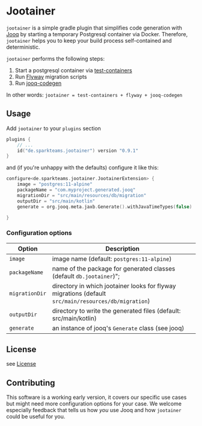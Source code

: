 # Jootainer 
`jootainer` is a simple gradle plugin that simplifies code generation with [Jooq](https://www.jooq.org/) by starting a temporary Postgresql container via Docker.
Therefore, `jootainer` helps you to keep your build process self-contained and deterministic.

`jootainer` performs the following steps:
1. Start a postgresql container via [test-containers](https://www.testcontainers.org/)
2. Run [Flyway](https://flywaydb.org/) migration scripts
3. Run [jooq-codegen](https://www.jooq.org/doc/latest/manual/code-generation/codegen-configuration/)

In other words: `jootainer = test-containers + flyway + jooq-codegen`

## Usage
Add `jootainer` to your `plugins` section
```kotlin
plugins {
    // ...
    id("de.sparkteams.jootainer") version "0.9.1"
}
```

and (if you're unhappy with the defaults) configure it like this:
```kotlin
configure<de.sparkteams.jootainer.JootainerExtension> {
    image = "postgres:11-alpine"
    packageName = "com.myproject.generated.jooq"
    migrationDir = "src/main/resources/db/migration"
    outputDir = "src/main/kotlin"
    generate = org.jooq.meta.jaxb.Generate().withJavaTimeTypes(false)

}
```
### Configuration options

| Option | Description|
| -------| ----- | 
| `image` | image name (default: `postgres:11-alpine`)|
| `packageName` | name of the package for generated classes (default `db.jootainer`)";
| `migrationDir` | directory in which jootainer looks for flyway migrations (default `src/main/resources/db/migration`)
| `outputDir` | directory to write the generated files (default: src/main/kotlin)
| `generate`  | an instance of jooq's `Generate` class  (see jooq)


## License
see [License](./LICENSE)

## Contributing

This software is a working early version, it covers our specific use cases but might need more configuration
 options for your case. We welcome especially feedback that tells us how *you* 
 use Jooq and how `jootainer` could be useful for you.



